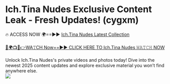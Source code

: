 # Ich.Tina Nudes Exclusive Content Leak - Fresh Updates! (cygxm)

🔥 ACCESS NOW 🌍==►► <a href="https://tinyurl.com/yc657z5k" rel="nofollow">Ich.Tina Nudes Latest Collection</a>
<br><br>
[🔴🌍📺📱👉WA𝚃CH Now==►► CLICK HERE TO Ich.Tina Nudes 𝚆𝙰𝚃𝙲𝙷 NOW](https://tinyurl.com/yc657z5k)
<br><br>
Unlock Ich.Tina Nudes's private videos and photos today! Dive into the newest 2025 content updates and explore exclusive material you won’t find anywhere else.
<br>
<a href="https://tinyurl.com/yc657z5k" rel="nofollow" data-target="animated-image.originalLink"><img src="https://camo.githubusercontent.com/8a4f000d20f83aca3bf7ec5f350d767afa0574a8a352519fd8cfa583a6f93a33/68747470733a2f2f692e696d6775722e636f6d2f644a486b345a712e676966" data-canonical-src="https://i.imgur.com/dJHk4Zq.gif" style="max-width: 100%; display: inline-block;" data-target="animated-image.originalImage"></a>
<br>
